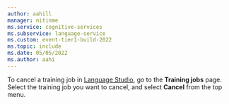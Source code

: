 ```yaml
---
author: aahill
manager: nitinme
ms.service: cognitive-services
ms.subservice: language-service
ms.custom: event-tier1-build-2022
ms.topic: include
ms.date: 05/05/2022
ms.author: aahi
---
```



To cancel a training job in [Language Studio](https://aka.ms/laguageStudio), go to the **Training jobs** page. Select the training job you want to cancel, and select **Cancel** from the top menu. 
